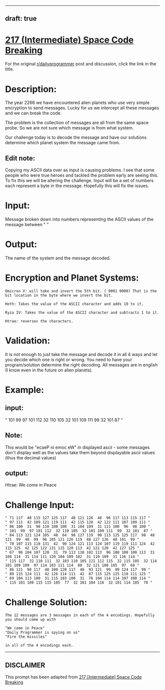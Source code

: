 ---
draft: true
----

# [217 (Intermediate) Space Code Breaking](https://www.reddit.com/r/dailyprogrammer/comments/38fjll/20150603_challenge_217_intermediate_space_code/)

For the original [r/dailyprogrammer](https://www.reddit.com/r/dailyprogrammer/) post and discussion, click the link in the title.

# Description:
The year 2266 we have encountered alien planets who use very simple encryption to send messages. Lucky for us we intercept all these messages and we can break the code. 

The problem is the collection of messages are all from the same space probe. So we are not sure which message is from what system. 

Our challenge today is to decode the message and have our solutions determine which planet system the message came from.

## Edit note:
Copying my ASCII data over as input is causing problems. I see that some people who were true heroes and tackled the problem early are seeing this. To fix this we will be altering the challenge. Input will be a set of numbers each represent a byte in the message. Hopefully this will fix the issues.

# Input:
Message broken down into numbers representing the ASCII values of the message between " "

# Output:
The name of the system and the message decoded.

# Encryption and Planet Systems:

```
Omicron V: will take and invert the 5th bit. ( 0001 0000) That is the bit location in the byte where we invert the bit.

Hoth: Takes the value of the ASCII character and adds 10 to it.

Ryza IV: Takes the value of the ASCII character and subtracts 1 to it.

Htrae: reverses the characters.
```
# Validation:
It is not enough to just take the message and decode it in all 4 ways and let you decide which one is right or wrong. You need to have your program/solution determine the right decoding. All messages are in english (I know even in the future on alien planets).

# Example:
## input:
" 101  99  97 101 112  32 110 105  32 101 109 111  99  32 101  87 "

## Note:
This would be "ecaeP ni emoc eW" in displayed ascii - some messages don't display well as the
values take them beyond displayable ascii values (thus the decimal values)

## output:
Htrae: We come in Peace

# Challenge Input:

```
" 71 117  48 115 127 125 117  48 121 126  48  96 117 113 115 117 "
" 97 111  42 109 121 119 111  42 115 120  42 122 111 107 109 111 "
" 86 100  31  98 110 108 100  31 104 109  31 111 100  96  98 100 "
" 101  99  97 101 112  32 110 105  32 101 109 111  99  32 101  87 "
" 84 113 121 124 105  48  64  98 127 119  98 113 125 125 117  98  48 121  99  48  99  96 105 121 126 119  48 127 126  48 101  99 "
" 78 107 115 118 131  42  90 124 121 113 124 107 119 119 111 124  42 115 125  42 125 122 131 115 120 113  42 121 120  42 127 125 "
" 67  96 104 107 120  31  79 113 110 102 113  96 108 108 100 113  31 104 114  31 114 111 120 104 109 102  31 110 109  31 116 114 "
" 115 117  32 110 111  32 103 110 105 121 112 115  32 115 105  32 114 101 109 109  97 114 103 111 114  80  32 121 108 105  97  68 "
" 86 121  98 117  48 100 120 117  48  93 121  99  99 124 117  99 "
" 80 115 124 111  42 126 114 111  42  87 115 125 125 118 111 125 "
" 69 104 113 100  31 115 103 100  31  76 104 114 114 107 100 114 "
" 115 101 108 115 115 105  77  32 101 104 116  32 101 114 105  70 "
```
# Challenge Solution:

```
The 12 messages are 3 messages in each of the 4 encodings. Hopefully you should come up with

"We come in Peace"
"Daily Programmer is spying on us"
"Fire the missiles"

in all of the 4 encodings each.
```

----
## **DISCLAIMER**
This prompt has been adapted from [217 [Intermediate] Space Code Breaking](https://www.reddit.com/r/dailyprogrammer/comments/38fjll/20150603_challenge_217_intermediate_space_code/
)
